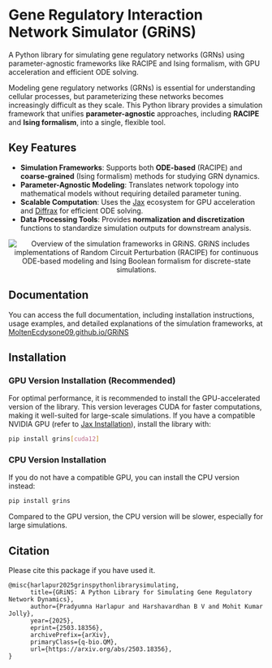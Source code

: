 # Gene Regulatory Interaction Network Simulator (GRiNS)

A Python library for simulating gene regulatory networks (GRNs) using parameter-agnostic frameworks like RACIPE and Ising formalism, with GPU acceleration and efficient ODE solving.

Modeling gene regulatory networks (GRNs) is essential for understanding cellular processes, but parameterizing these networks becomes increasingly difficult as they scale. This Python library provides a simulation framework that unifies **parameter-agnostic** approaches, including **RACIPE** and **Ising formalism**, into a single, flexible tool.  

## Key Features  

- **Simulation Frameworks**: Supports both **ODE-based** (RACIPE) and **coarse-grained** (Ising formalism) methods for studying GRN dynamics.  
- **Parameter-Agnostic Modeling**: Translates network topology into mathematical models without requiring detailed parameter tuning.  
- **Scalable Computation**: Uses the [Jax](https://github.com/jax-ml/jax) ecosystem for GPU acceleration and [Diffrax](https://github.com/patrick-kidger/diffrax) for efficient ODE solving.  
- **Data Processing Tools**: Provides **normalization and discretization** functions to standardize simulation outputs for downstream analysis.  

<p align="center">
  <img src="https://github.com/MoltenEcdysone09/GRiNS/blob/main/GRINS_Website_New.png?raw=true" alt="Overview of the simulation frameworks in GRiNS. GRiNS includes implementations of Random Circuit Perturbation (RACIPE) for continuous ODE-based modeling and Ising Boolean formalism for discrete-state simulations."/>
</p>

## Documentation

You can access the full documentation, including installation instructions, usage examples, and detailed explanations of the simulation frameworks, at [MoltenEcdysone09.github.io/GRiNS](https://MoltenEcdysone09.github.io/GRiNS)

## Installation  

### GPU Version Installation (Recommended)  

For optimal performance, it is recommended to install the GPU-accelerated version of the library. This version leverages CUDA for faster computations, making it well-suited for large-scale simulations. If you have a compatible NVIDIA GPU (refer to [Jax Installation](https://docs.jax.dev/en/latest/installation.html)), install the library with:  

```bash
pip install grins[cuda12]
```

### CPU Version Installation

If you do not have a compatible GPU, you can install the CPU version instead:

```bash
pip install grins
```

Compared to the GPU version, the CPU version will be slower, especially for large simulations.

## Citation

Please cite this package if you have used it.
```
@misc{harlapur2025grinspythonlibrarysimulating,
      title={GRiNS: A Python Library for Simulating Gene Regulatory Network Dynamics}, 
      author={Pradyumna Harlapur and Harshavardhan B V and Mohit Kumar Jolly},
      year={2025},
      eprint={2503.18356},
      archivePrefix={arXiv},
      primaryClass={q-bio.QM},
      url={https://arxiv.org/abs/2503.18356}, 
}
```